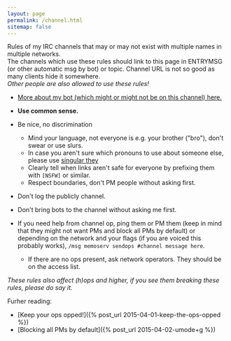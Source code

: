 ```yaml
---
layout: page
permalink: /channel.html
sitemap: false
---
```


Rules of my IRC channels that may or may not exist with multiple names
in multiple networks.<br/>The channels which use these rules should link
to this page in ENTRYMSG (or other automatic msg by bot) or topic. Channel
URL is not so good as many clients hide it somewhere.
<br/>*Other people are also allowed to use these rules!*

* [More about my bot (which might or might not be on this channel) here.](bot.html)

* **Use common sense.**
* Be nice, no discrimination
    * Mind your language, not everyone is e.g. your brother ("bro"), don't
      swear or use slurs.
    * In case you aren't sure which pronouns to use about someone else,
      please use [singular they](https://en.wikipedia.org/wiki/Singular_they)
    * Clearly tell when links aren't safe for everyone by prefixing them
      with `[NSFW]` or similar.
    * Respect boundaries, don't PM people without asking first.
* Don't log the publicly channel.
* Don't bring bots to the channel without asking me first.
* If you need help from channel op, ping them or PM them (keep in mind that
  they might not want PMs and block all PMs by default) or depending on
  the network and your flags (if you are voiced this probably works),
  `/msg memoserv sendops #channel message here`.
    * If there are no ops present, ask network operators. They should be
      on the access list.

*These rules also affect (h)ops and higher, if you see them breaking these
rules, please do say it.*

Furher reading:

* [Keep your ops opped!]({% post_url 2015-04-01-keep-the-ops-opped %})
* [Blocking all PMs by default]({% post_url 2015-04-02-umode+g %})

